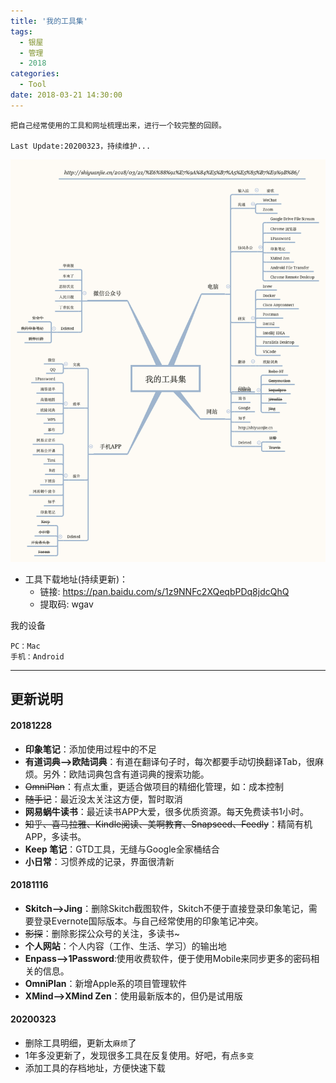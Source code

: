 ```yaml
---
title: '我的工具集'
tags:
  - 银屋
  - 管理
  - 2018
categories:
  - Tool
date: 2018-03-21 14:30:00
---
```


```
把自己经常使用的工具和网址梳理出来，进行一个较完整的回顾。

Last Update:20200323，持续维护...
```


![我的工具集](/img/%E6%88%91%E7%9A%84%E5%B7%A5%E5%85%B7%E9%9B%86.png)

- 工具下载地址(持续更新)：
  - 链接: https://pan.baidu.com/s/1z9NNFc2XQeqbPDq8jdcQhQ 
  - 提取码: wgav

我的设备
```
PC：Mac 
手机：Android
```

<!--more-->

---

## 更新说明

#### 20181228

- **印象笔记**：添加使用过程中的不足
- **有道词典-->欧陆词典**：有道在翻译句子时，每次都要手动切换翻译Tab，很麻烦。另外：欧陆词典包含有道词典的搜索功能。
- ~~OmniPlan~~：有点太重，更适合做项目的精细化管理，如：成本控制
- ~~随手记~~：最近没太关注这方便，暂时取消
- **网易蜗牛读书**：最近读书APP大爱，很多优质资源。每天免费读书1小时。
- ~~知乎、喜马拉雅、Kindle阅读、美啊教育、Snapseed、Feedly~~：精简有机APP，多读书。
- **Keep 笔记**：GTD工具，无缝与Google全家桶结合
- **小日常**：习惯养成的记录，界面很清新


#### 20181116

- **Skitch-->Jing**：删除Skitch截图软件，Skitch不便于直接登录印象笔记，需要登录Evernote国际版本。与自己经常使用的印象笔记冲突。
- ~~影探~~：删除影探公众号的关注，多读书~
- **个人网站**：个人内容（工作、生活、学习）的输出地
- **Enpass-->1Password**:使用收费软件，便于使用Mobile来同步更多的密码相关的信息。
- **OmniPlan**：新增Apple系的项目管理软件
- **XMind-->XMind Zen**：使用最新版本的，但仍是试用版


#### 20200323

- 删除工具明细，更新太`麻烦`了
- 1年多没更新了，发现很多工具在反复使用。好吧，有点`多变`
- 添加工具的存档地址，方便快速下载